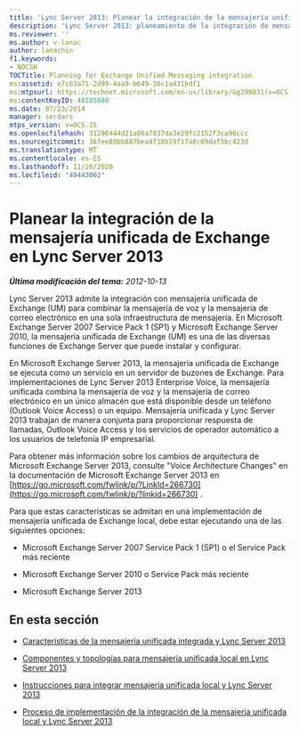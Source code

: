 ```yaml
---
title: 'Lync Server 2013: Planear la integración de la mensajería unificada de Exchange'
description: 'Lync Server 2013: planeamiento de la integración de mensajería unificada de Exchange.'
ms.reviewer: ''
ms.author: v-lanac
author: lanachin
f1.keywords:
- NOCSH
TOCTitle: Planning for Exchange Unified Messaging integration
ms:assetid: e7c63a71-2d99-4aa9-b649-36c1a431bdf1
ms:mtpsurl: https://technet.microsoft.com/en-us/library/Gg399031(v=OCS.15)
ms:contentKeyID: 48185880
ms.date: 07/23/2014
manager: serdars
mtps_version: v=OCS.15
ms.openlocfilehash: 31296444d21a86a7837da3e29fc2152f3ca96ccc
ms.sourcegitcommit: 36fee89bb887bea4f18b19f17a8c69daf5bc423d
ms.translationtype: MT
ms.contentlocale: es-ES
ms.lasthandoff: 11/26/2020
ms.locfileid: "49443002"
---
```

# <a name="planning-for-exchange-unified-messaging-integration-in-lync-server-2013"></a>Planear la integración de la mensajería unificada de Exchange en Lync Server 2013

<div data-xmlns="http://www.w3.org/1999/xhtml">

<div class="topic" data-xmlns="http://www.w3.org/1999/xhtml" data-msxsl="urn:schemas-microsoft-com:xslt" data-cs="https://msdn.microsoft.com/">

<div data-asp="https://msdn2.microsoft.com/asp">



</div>

<div id="mainSection">

<div id="mainBody">

<span> </span>

_**Última modificación del tema:** 2012-10-13_

Lync Server 2013 admite la integración con mensajería unificada de Exchange (UM) para combinar la mensajería de voz y la mensajería de correo electrónico en una sola infraestructura de mensajería. En Microsoft Exchange Server 2007 Service Pack 1 (SP1) y Microsoft Exchange Server 2010, la mensajería unificada de Exchange (UM) es una de las diversas funciones de Exchange Server que puede instalar y configurar.

En Microsoft Exchange Server 2013, la mensajería unificada de Exchange se ejecuta como un servicio en un servidor de buzones de Exchange. Para implementaciones de Lync Server 2013 Enterprise Voice, la mensajería unificada combina la mensajería de voz y la mensajería de correo electrónico en un único almacén que está disponible desde un teléfono (Outlook Voice Access) o un equipo. Mensajería unificada y Lync Server 2013 trabajan de manera conjunta para proporcionar respuesta de llamadas, Outlook Voice Access y los servicios de operador automático a los usuarios de telefonía IP empresarial.

Para obtener más información sobre los cambios de arquitectura de Microsoft Exchange Server 2013, consulte "Voice Architecture Changes" en la documentación de Microsoft Exchange Server 2013 en [https://go.microsoft.com/fwlink/p/?LinkId=266730](https://go.microsoft.com/fwlink/p/?linkid=266730) .

Para que estas características se admitan en una implementación de mensajería unificada de Exchange local, debe estar ejecutando una de las siguientes opciones:

  - Microsoft Exchange Server 2007 Service Pack 1 (SP1) o el Service Pack más reciente

  - Microsoft Exchange Server 2010 o Service Pack más reciente

  - Microsoft Exchange Server 2013

<div>

## <a name="in-this-section"></a>En esta sección

  - [Características de la mensajería unificada integrada y Lync Server 2013](lync-server-2013-features-of-integrated-unified-messaging.md)

  - [Componentes y topologías para mensajería unificada local en Lync Server 2013](lync-server-2013-components-and-topologies-for-on-premises-unified-messaging.md)

  - [Instrucciones para integrar mensajería unificada local y Lync Server 2013](lync-server-2013-guidelines-for-integrating-on-premises-unified-messaging.md)

  - [Proceso de implementación de la integración de la mensajería unificada local y Lync Server 2013](lync-server-2013-deployment-process-for-integrating-on-premises-unified-messaging.md)

</div>

</div>

<span> </span>

</div>

</div>

</div>

